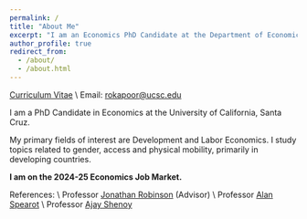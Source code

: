 ```yaml
---
permalink: /
title: "About Me"
excerpt: "I am an Economics PhD Candidate at the Department of Economics, University of California, Santa Cruz. My research focuses on issues related to gender, access and urban mobility in developing countries. I have ongoing projects in Africa and India. I received a BA Honors in Economics from Delhi University and MSc in Economics from University College London (UCL)."
author_profile: true
redirect_from: 
  - /about/
  - /about.html
---
```


[Curriculum Vitae](/files/Rolly_Academic_CV.pdf) \\
Email: [rokapoor@ucsc.edu](mailto:rokapoor@ucsc.edu)


I am a PhD Candidate in Economics at the University of California, Santa Cruz. 

My primary fields of interest are Development and Labor Economics. I study topics related to gender, access and physical mobility, primarily in developing countries. 


**I am on the 2024-25 Economics Job Market.**


References: \\
Professor [Jonathan Robinson](https://sites.google.com/view/jmrtwo/home) (Advisor) \\
Professor [Alan Spearot](https://sites.google.com/view/acspearot/home) \\
Professor [Ajay Shenoy](https://people.ucsc.edu/~azshenoy/) 


